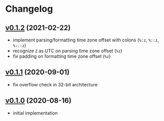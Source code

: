 # Changelog
## [v0.1.2](https://github.com/itchyny/timefmt-go/compare/v0.1.1..v0.1.2) (2021-02-22)
* implement parsing/formatting time zone offset with colons (`%:z`, `%::z`, `%:::z`)
* recognize `Z` as UTC on parsing time zone offset (`%z`)
* fix padding on formatting time zone offset (`%z`)

## [v0.1.1](https://github.com/itchyny/timefmt-go/compare/v0.1.0..v0.1.1) (2020-09-01)
* fix overflow check in 32-bit architecture

## [v0.1.0](https://github.com/itchyny/timefmt-go/compare/2c02364..v0.1.0) (2020-08-16)
* initial implementation
